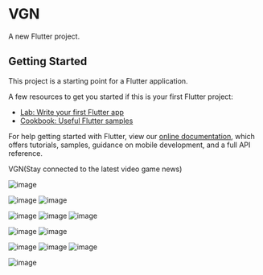 # VGN

A new Flutter project.

## Getting Started

This project is a starting point for a Flutter application.

A few resources to get you started if this is your first Flutter project:

- [Lab: Write your first Flutter app](https://flutter.dev/docs/get-started/codelab)
- [Cookbook: Useful Flutter samples](https://flutter.dev/docs/cookbook)

For help getting started with Flutter, view our
[online documentation](https://flutter.dev/docs), which offers tutorials,
samples, guidance on mobile development, and a full API reference.

VGN(Stay connected to the latest video game news)

![image](https://user-images.githubusercontent.com/72686609/150095190-523a0f33-2525-4380-8949-78022444c0ce.png)

![image](https://user-images.githubusercontent.com/72686609/150095425-a336d8a2-ad8c-4402-a38b-36484becc840.png)
![image](https://user-images.githubusercontent.com/72686609/150094791-9aa02b0a-ab5c-44e8-9621-2638e861ba45.png)

![image](https://user-images.githubusercontent.com/72686609/150094335-a8b9748f-f8f4-4044-b4c7-8c1064ce6360.png)
![image](https://user-images.githubusercontent.com/72686609/150094539-e88b0f9c-e1f4-4c02-a17a-a63493db55bc.png)
![image](https://user-images.githubusercontent.com/72686609/150097853-ea55175a-4d4d-4d70-993e-13e4a0a52649.png)

![image](https://user-images.githubusercontent.com/72686609/150096061-9becfbd4-ad46-4158-b2e9-932ef170e215.png)
![image](https://user-images.githubusercontent.com/72686609/150096663-c2f4616f-aa76-4cdd-8169-30775abfe414.png)

![image](https://user-images.githubusercontent.com/72686609/150096590-d51ff598-2792-407a-b87d-572b4ac6f850.png)
![image](https://user-images.githubusercontent.com/72686609/150097085-1360ffb3-7626-411f-85de-dc15a19a7d7f.png)
![image](https://user-images.githubusercontent.com/72686609/150097548-f1bd8d74-4128-4b42-ad63-5959680e6838.png)

![image](https://user-images.githubusercontent.com/72686609/150098113-ac01dd0e-3dc0-4053-a7cd-1f8b6a57ba2b.png)










